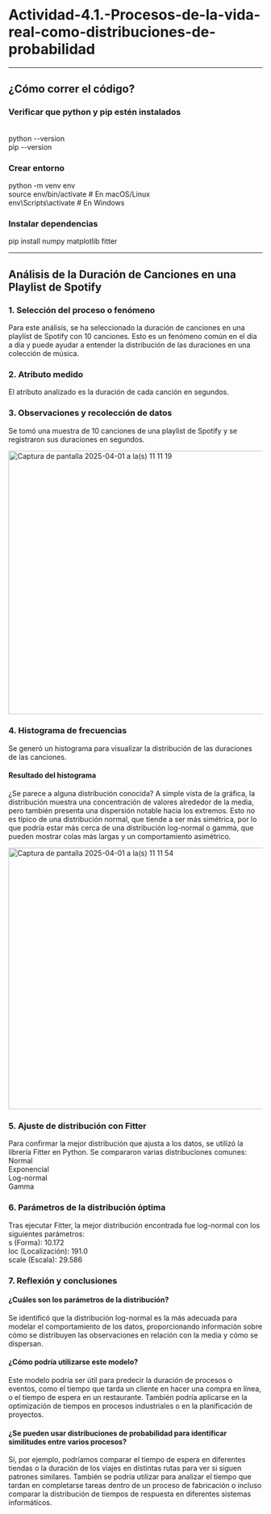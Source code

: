 # Actividad-4.1.-Procesos-de-la-vida-real-como-distribuciones-de-probabilidad

--------------------------------------------------------------------------------------------------------------------------------------------------------------------------------

## ¿Cómo correr el código?

### Verificar que python y pip estén instalados
<br>python --version
<br>pip --version

### Crear entorno
python -m venv env<br>
source env/bin/activate  # En macOS/Linux<br>
env\Scripts\activate     # En Windows

### Instalar dependencias
pip install numpy matplotlib fitter

--------------------------------------------------------------------------------------------------------------------------------------------------------------------------------

## Análisis de la Duración de Canciones en una Playlist de Spotify

### 1. Selección del proceso o fenómeno
Para este análisis, se ha seleccionado la duración de canciones en una playlist de Spotify con 10 canciones. Esto es un fenómeno común en el día a día y puede ayudar a entender la distribución de las duraciones en una colección de música.

### 2. Atributo medido
El atributo analizado es la duración de cada canción en segundos.

### 3. Observaciones y recolección de datos
Se tomó una muestra de 10 canciones de una playlist de Spotify y se registraron sus duraciones en segundos.

<img width="521" alt="Captura de pantalla 2025-04-01 a la(s) 11 11 19" src="https://github.com/user-attachments/assets/106cee8f-ac7c-4071-abc8-0570e4b07f03" />


### 4. Histograma de frecuencias
Se generó un histograma para visualizar la distribución de las duraciones de las canciones.

#### Resultado del histograma
¿Se parece a alguna distribución conocida?
A simple vista de la gráfica, la distribución muestra una concentración de valores alrededor de la media, pero también presenta una dispersión notable hacia los extremos. Esto no es típico de una distribución normal, que tiende a ser más simétrica, por lo que podría estar más cerca de una distribución log-normal o gamma, que pueden mostrar colas más largas y un comportamiento asimétrico.

<img width="517" alt="Captura de pantalla 2025-04-01 a la(s) 11 11 54" src="https://github.com/user-attachments/assets/f5f141d5-2f48-409a-a9ed-192dcc804e1d" />


### 5. Ajuste de distribución con Fitter
Para confirmar la mejor distribución que ajusta a los datos, se utilizó la librería Fitter en Python. Se compararon varias distribuciones comunes:
<br>Normal
<br>Exponencial
<br>Log-normal
<br>Gamma

### 6. Parámetros de la distribución óptima
Tras ejecutar Fitter, la mejor distribución encontrada fue log-normal con los siguientes parámetros:
<br>s (Forma): 10.172
<br>loc (Localización): 191.0
<br>scale (Escala): 29.586

### 7. Reflexión y conclusiones
#### ¿Cuáles son los parámetros de la distribución?
Se identificó que la distribución log-normal es la más adecuada para modelar el comportamiento de los datos, proporcionando información sobre cómo se distribuyen las observaciones en relación con la media y cómo se dispersan.

#### ¿Cómo podría utilizarse este modelo?
Este modelo podría ser útil para predecir la duración de procesos o eventos, como el tiempo que tarda un cliente en hacer una compra en línea, o el tiempo de espera en un restaurante. También podría aplicarse en la optimización de tiempos en procesos industriales o en la planificación de proyectos.

#### ¿Se pueden usar distribuciones de probabilidad para identificar similitudes entre varios procesos?
Sí, por ejemplo, podríamos comparar el tiempo de espera en diferentes tiendas o la duración de los viajes en distintas rutas para ver si siguen patrones similares. También se podría utilizar para analizar el tiempo que tardan en completarse tareas dentro de un proceso de fabricación o incluso comparar la distribución de tiempos de respuesta en diferentes sistemas informáticos.
